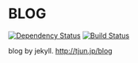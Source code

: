 # BLOG
[![Dependency Status](https://gemnasium.com/tjun/myblog.png)](https://gemnasium.com/tjun/myblog)
[![Build Status](https://travis-ci.org/tjun/myblog.png?branch=master)](https://travis-ci.org/tjun/myblog)

blog by jekyll. http://tjun.jp/blog
